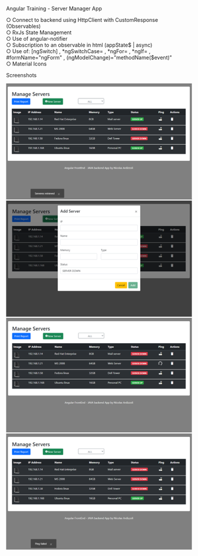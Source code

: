 Angular Training - Server Manager App

○ Connect to backend using HttpClient with CustomResponse (Observables)
<br>
○ RxJs State Management
<br>
○ Use of angular-notifier
<br>
○ Subscription to an observable in html (appState$ | async)
<br>
○ Use of: [ngSwitch] , *ngSwitchCase= , *ngFor= , *ngIf= , #formName="ngForm" , (ngModelChange)="methodName($event)"
<br>
○ Material Icons 
<br>


Screenshots

![ScreenShot](/src/assets/images/screenshots/capture1.png)
<br>
![ScreenShot](/src/assets/images/screenshots/capture2.png)
<br>
![ScreenShot](/src/assets/images/screenshots/capture3.png)
<br>
![ScreenShot](/src/assets/images/screenshots/capture4.png)
